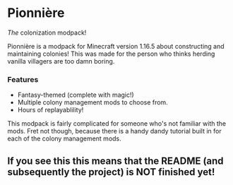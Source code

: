 # Pionnière 
_The_ colonization modpack!

Pionnière is a modpack for Minecraft version 1.16.5 about constructing and maintaining colonies!
This was made for the person who thinks herding vanilla villagers are too damn boring.
### Features
- Fantasy-themed (complete with magic!)
- Multiple colony management mods to choose from.
- Hours of replayablility!

This modpack is fairly complicated for someone who's not familiar with the mods. Fret not though, because there is a handy dandy tutorial built in for each of the colony management mods.

## If you see this this means that the README (and subsequently the project) is NOT finished yet!
